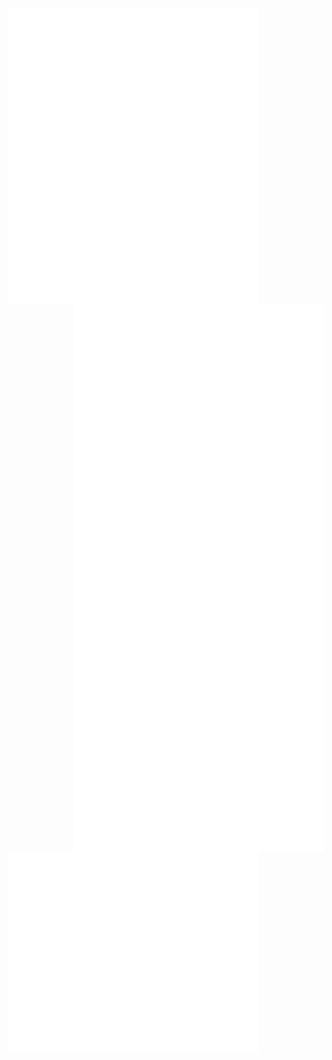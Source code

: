 <img alt="m" align="left" width="400px" src="https://raw.githubusercontent.com/viewv/viewv/master/metrics.plugin.music.svg">
<img alt="m" align="right" width="400px" src="https://raw.githubusercontent.com/viewv/viewv/master/metrics.plugin.activity.svg">
<img alt="m" align="right" width="400px" src="https://raw.githubusercontent.com/viewv/viewv/master/metrics.additional.svg">
<img alt="m" align="left" width="400px" src="https://raw.githubusercontent.com/viewv/viewv/master/metrics.plugin.isocalendar.fullyear.svg">
<img alt="m" align="left" width="400px" src="https://raw.githubusercontent.com/viewv/viewv/master/metrics.plugin.followup.svg">
